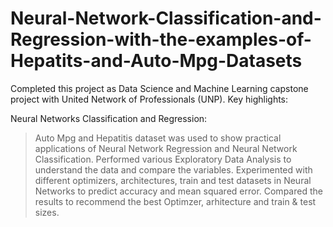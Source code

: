 # Neural-Network-Classification-and-Regression-with-the-examples-of-Hepatits-and-Auto-Mpg-Datasets
Completed this project as Data Science and Machine Learning capstone project with United Network of Professionals (UNP). Key highlights:

Neural Networks Classification and Regression:
> Auto Mpg and Hepatitis dataset was used to show practical applications of Neural Network Regression and Neural Network Classification. 
> Performed various Exploratory Data Analysis to understand the data and compare the variables.
> Experimented with  different optimizers, architectures, train and test datasets in Neural Networks to predict accuracy and mean squared error.
> Compared the results to recommend the best Optimzer, arhitecture and train & test sizes.
